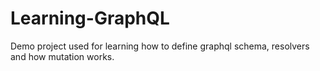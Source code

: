 # Learning-GraphQL
Demo project used for learning how to define graphql schema, resolvers and how mutation works.
